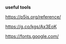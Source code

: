 **useful tools**

https://p5js.org/reference/

https://g.co/kgs/Ax3EoK

https://fonts.google.com/




